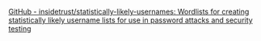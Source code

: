 [GitHub - insidetrust/statistically-likely-usernames: Wordlists for creating statistically likely username lists for use in password attacks and security testing](https://github.com/insidetrust/statistically-likely-usernames)